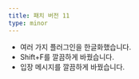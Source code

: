 ```yaml
---
title: 패치 버전 11
type: minor
---
```


* 여러 가지 플러그인을 한글화했습니다.
* Shift+F를 깔끔하게 바꿨습니다.
* 입장 메시지를 깔끔하게 바꿨습니다.